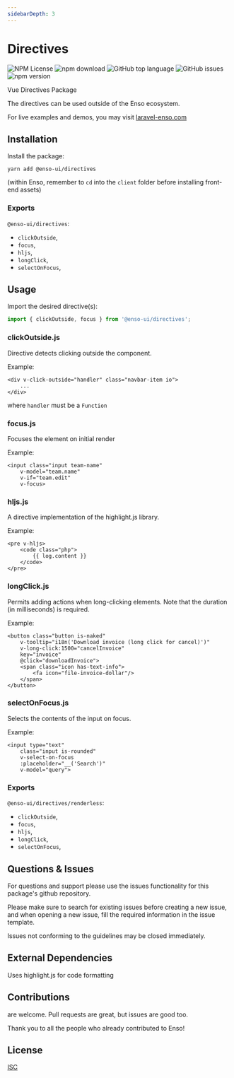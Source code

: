 ```yaml
---
sidebarDepth: 3
---
```


# Directives

![NPM License](https://img.shields.io/npm/l/@enso-ui/directives.svg)
![npm download](https://img.shields.io/npm/dm/@enso-ui/directives.svg)
![GitHub top language](https://img.shields.io/github/languages/top/enso-ui/directives.svg)
![GitHub issues](https://img.shields.io/github/issues/enso-ui/directives.svg)
![npm version](https://img.shields.io/npm/v/@enso-ui/directives.svg)

Vue Directives Package

The directives can be used outside of the Enso ecosystem.

For live examples and demos, you may visit [laravel-enso.com](https://www.laravel-enso.com)

## Installation

Install the package:
```
yarn add @enso-ui/directives
```

(within Enso, remember to `cd` into the `client` folder before installing front-end assets)

### Exports

`@enso-ui/directives`:
- `clickOutside`,
- `focus`,
- `hljs`,
- `longClick`,
- `selectOnFocus`,

## Usage

Import the desired directive(s):
```js
import { clickOutside, focus } from '@enso-ui/directives';
```

### clickOutside.js

Directive detects clicking outside the component.

Example:
```vue
<div v-click-outside="handler" class="navbar-item io">
    ...
</div>
```

where `handler` must be a `Function`

### focus.js

Focuses the element on initial render

Example:
```vue
<input class="input team-name"
    v-model="team.name"
    v-if="team.edit"
    v-focus>
```

### hljs.js

A directive implementation of the highlight.js library.

Example:
```vue
<pre v-hljs>
    <code class="php">
        {{ log.content }}
    </code>
</pre>
```

### longClick.js

Permits adding actions when long-clicking elements. 
Note that the duration (in milliseconds) is required. 

Example:
```vue
<button class="button is-naked"
    v-tooltip="i18n('Download invoice (long click for cancel)')"
    v-long-click:1500="cancelInvoice"
    key="invoice"
    @click="downloadInvoice">
    <span class="icon has-text-info">
        <fa icon="file-invoice-dollar"/>
    </span>
</button>
```

### selectOnFocus.js

Selects the contents of the input on focus.

Example:
```vue
<input type="text"
    class="input is-rounded"
    v-select-on-focus
    :placeholder="__('Search')"
    v-model="query">
```

### Exports

`@enso-ui/directives/renderless`:
- `clickOutside`,
- `focus`,
- `hljs`,
- `longClick`,
- `selectOnFocus`,

## Questions & Issues

For questions and support please use the issues functionality
for this package's github repository.

Please make sure to search for existing issues before creating a new issue,
and when opening a new issue, fill the required information in the issue template.

Issues not conforming to the guidelines may be closed immediately.

## External Dependencies

Uses highlight.js for code formatting

## Contributions

are welcome. Pull requests are great, but issues are good too.

Thank you to all the people who already contributed to Enso!

## License

[ISC](https://opensource.org/licenses/ISC)
